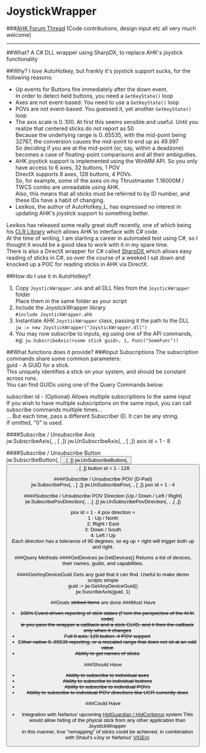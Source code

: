# JoystickWrapper

###[AHK Forum Thread](https://autohotkey.com/boards/viewtopic.php?f=19&t=28889) (Code contributions, design input etc all very much welcome)

---

##What?
A C# DLL wrapper using SharpDX, to replace AHK's joystick functionality

##Why?
I *love* AutoHotkey, but frankly it's joystick support sucks, for the following reasons:
  * Up events for Buttons fire immediately after the down event.  
  In order to detect held buttons, you need a `GetKeyState()` loop
  * Axes are not event-based.
  You need to use a `GetKeyState()` loop
  * POVs are not event-based.
  You guessed it, yet another `GetKeyState()` loop  
  * The axis scale is 0..100.
  At first this seems sensible and useful. Until you realize that centered sticks do not report as 50  
  Because the underlying range is 0..65535, with the mid-point being 32767, the conversion causes the mid-point to end up as 49.997  
  So deciding if you are at the mid-point (or, say, within a deadzone) becomes a case of floating-point comparisons and all their ambiguities.  
  * AHK joystick support is implemented using the WinMM API.
  So you only have access to 6 axes, 32 buttons, 1 POV  
  DirectX supports 8 axes, 128 buttons, 4 POVs.  
  So, for example, some of the axes on my Thrustmaster T.16000M / TWCS combo are unreadable using AHK.  
  Also, this means that all sticks must be referred to by ID number, and these IDs have a habit of changing.
  * Lexikos, the author of AutoHotkey_L, has expressed no interest in updating AHK's joystick support to something better.  

Lexikos has released some really great stuff recently, one of which being his [CLR Library](https://autohotkey.com/boards/viewtopic.php?f=6&t=4633) which allows AHK to interface with C# code.  
At the time of writing, I am starting a career in automated test using C#, so I thought it would be a good idea to work with it in my spare time.  
There is also a DirectX wrapper for C# called [SharpDX ](http://sharpdx.org/) which allows easy reading of sticks in C#, so over the course of a weeked I sat down and knocked up a POC for reading sticks in AHK via DirectX.  

##How do I use it in AutoHotkey?
  1. Copy `JoystickWrapper.ahk` and all DLL files from the `JoystickWrapper` folder  
  Place them in the same folder as your script
  2. Include the JoystickWrapper library  
  ```#include JoystickWrapper.ahk```
  3. Instantiate AHK `JoystickWrapper` class, passing it the path to the DLL  
  ```jw := new JoystickWrapper("JoystickWrapper.dll")```
  4. You may now subscribe to inputs, eg using one of the API commands, eg:
  ```jw.SubscribeAxis(<some stick guid>, 1, Func("SomeFunc"))```
  
##What functions does it provide?
###Input Subscriptions
The subscription commands share some common parameters:  
guid - A GUID for a stick.  
This uniquely identifies a stick on your system, and should be constant across runs.  
You can find GUIDs using one of the Query Commands below.  

subscriber id - (Optional) Allows multiple subscriptions to the same input  
If you wish to have multiple subscriptions on the same input, you can call subscribe commands multiple times...  
... But each time, pass a different Subscriber ID. It can be any string.  
If omitted, "0" is used.

####Subscribe / Unsubscribe Axis  
    jw.SubscribeAxis(<stick guid>, <axis id>, <callback>[ ,<subscriber id>])
    jw.UnSubscribeAxis(<stick guid>, <axis id>, [ ,<subscriber id>])
axis id = 1 - 8  

####Subscribe / Unsubscribe Button  
    jw.SubscribeButton(<stick guid>, <button id>, <callback>[ ,<subscriber id>])
    jw.UnSubscribeButton(<stick guid>, <button id>, [ ,<subscriber id>])
button id = 1 - 128  

####Subscribe / Unsubscribe POV (D-Pad)  
    jw.SubscribePov(<stick guid>, <pov id>, <callback>[ ,<subscriber id>])
    jw.UnSubscribePov(<stick guid>, <pov id>, [ ,<subscriber id>])
pov id = 1 - 4  

####Subscribe / Unsubscribe POV Direction (Up / Down / Left / Right)  
    jw.SubscribePovDirection(<stick guid>, <pov id>, <pov direction>,<callback>[ ,<subscriber id>])
    jw.UnSubscribePovDirection(<stick guid>, <pov id>, <pov direction> ,[ ,<subscriber id>])

pov id = 1 - 4 
pov direction =  
1 : Up / North  
2: Right / East  
3: Down / South  
4: Left / Up  
Each direction has a tolerance of 90 degrees, so eg up + right will trigger both up and right.  

###Query Methods
####GetDevices
    jw.GetDevices()
Returns a list of devices, their names, guids, and capabilities.

####GetAnyDeviceGuid
Gets any guid that it can find. Useful to make demo scripts simple  
    guid := jw.GetAnyDeviceGuid()  
    jw.SuscribeAxis(guid, 1)  

##Goals
~~striked items~~ are done
###Must Have
  * ~~100% Event-driven reporting of stick states (From the perspective of the AHK code)  
  ie you pass the wrapper a callback and a stick GUID, and it fires the callback only when it changes~~  
  * ~~Full 8 axis, 128 button, 4 POV support~~  
  * ~~Either native 0..65535 reporting, or a rescaled range that does not sit at an odd value~~  
  * ~~Ability to get names of sticks~~  

###Should Have
  * ~~Ability to subscribe to individual axes~~
  * ~~Ability to subscribe to individual buttons~~
  * ~~Ability to subscribe to individual POVs~~
  * ~~Ability to subscribe to individual POV *directions* like UCR currently does~~

###Could Have
  * Integration with Nefarius' upcoming [HidGuardian / HidCerberus](https://github.com/nefarius/ViGEm) system
    This would allow hiding of the phyical stick from any other application than JoystickWrapper  
    In this manner, true "remapping" of sticks could be achieved, in combination with Shaul's vJoy or Nefarius' [ViGEm](https://github.com/nefarius/ViGEm)
    
